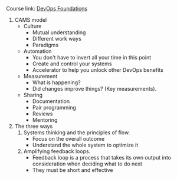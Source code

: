 

Course link: [DevOps Foundations](https://www.linkedin.com/learning-login/share?account=2101329&forceAccount=false&redirect=https%3A%2F%2Fwww.linkedin.com%2Flearning%2Fdevops-foundations-23454205%3Ftrk%3Dshare_ent_url%26shareId%3DUGpIFHqsQACsa%252BBXJzQk2w%253D%253D)

1. CAMS model
	* Culture
		* Mutual understanding 
		*  Different work ways
		* Paradigms
	* Automation
		* You don't have to invert all your time in this point
		* Create and control your systems
		* Accelerator to help you unlock other DevOps benefits
	* Measurement
		* What is happening?
		* Did changes improve things? (Key measurements).
	* Sharing
		* Documentation
		* Pair programming
		* Reviews
		* Mentoring
2. The three ways
	1. Systems thinking and the principles of flow.
		* Focus on the overall outcome 
		* Understand the whole system to optimize it
	2. Amplifying feedback loops.
		* Feedback loop is a process that takes its own output into consideration when deciding what to do next 
		* They must be short and effective